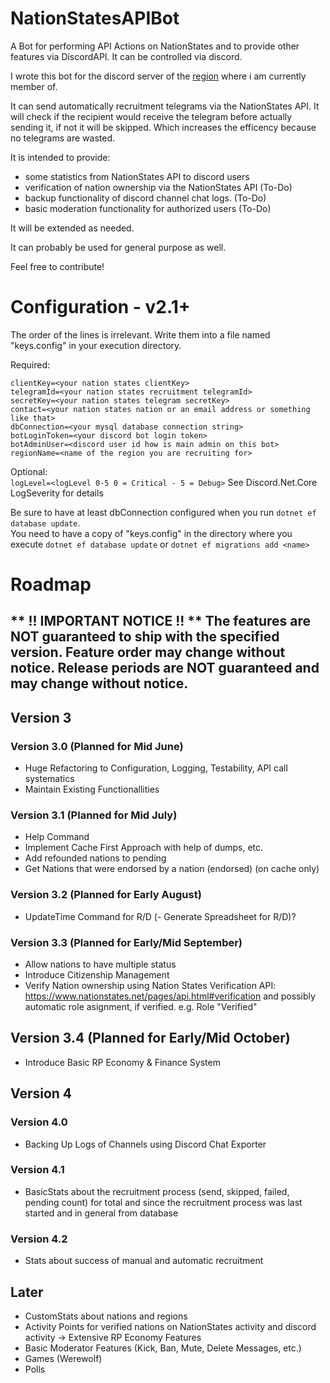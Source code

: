# NationStatesAPIBot
A Bot for performing API Actions on NationStates and to provide other features via DiscordAPI. It can be controlled via discord.

I wrote this bot for the discord server of the [region](https://www.nationstates.net/region=the_free_nations_region "The Free Nations Region") where i am currently member of. 

It can send automatically recruitment telegrams via the NationStates API.
It will check if the recipient would receive the telegram before actually sending it, if not it will be skipped. Which increases the efficency because no telegrams are wasted.

It is intended to provide:
  - some statistics from NationStates API to discord users
  - verification of nation ownership via the NationStates API (To-Do)
  - backup functionality of discord channel chat logs. (To-Do)
  - basic moderation functionality for authorized users (To-Do)
  
It will be extended as needed.

It can probably be used for general purpose as well.

Feel free to contribute!

# Configuration - v2.1+

The order of the lines is irrelevant. Write them into a file named "keys.config" in your execution directory.  

Required:

`clientKey=<your nation states clientKey>`  
`telegramId=<your nation states recruitment telegramId>`  
`secretKey=<your nation states telegram secretKey>`  
`contact=<your nation states nation or an email address or something like that>`  
`dbConnection=<your mysql database connection string>`  
`botLoginToken=<your discord bot login token>`  
`botAdminUser=<discord user id how is main admin on this bot>`  
`regionName=<name of the region you are recruiting for>`
  
Optional:  
`logLevel=<logLevel 0-5 0 = Critical - 5 = Debug>`
See Discord.Net.Core LogSeverity for details

Be sure to have at least dbConnection configured when you run `dotnet ef database update`.  
You need to have a copy of "keys.config" in the directory where you execute `dotnet ef database update` or `dotnet ef migrations add <name>`

# Roadmap

** !! IMPORTANT NOTICE !! **
The features are **NOT** guaranteed to ship with the specified version. Feature order may change without notice.
Release periods are **NOT** guaranteed and may change without notice. 
---
## Version 3
  
### Version 3.0 (Planned for Mid June)
- Huge Refactoring to Configuration, Logging, Testability, API call systematics
- Maintain Existing Functionallities 

### Version 3.1 (Planned for Mid July)
- Help Command
- Implement Cache First Approach with help of dumps, etc.
- Add refounded nations to pending  
- Get Nations that were endorsed by a nation (endorsed) (on cache only)

### Version 3.2 (Planned for Early August)
- UpdateTime Command for R/D
(- Generate Spreadsheet for R/D)?

### Version 3.3 (Planned for Early/Mid September)
- Allow nations to have multiple status
- Introduce Citizenship Management
- Verify Nation ownership using Nation States Verification API: https://www.nationstates.net/pages/api.html#verification and possibly automatic role asignment, if verified. e.g. Role "Verified"

## Version 3.4 (Planned for Early/Mid October)
- Introduce Basic RP Economy & Finance System

## Version 4

### Version 4.0
- Backing Up Logs of Channels using Discord Chat Exporter

### Version 4.1
- BasicStats about the recruitment process (send, skipped, failed, pending count) for total and since the recruitment process was last started and in general from database

### Version 4.2
- Stats about success of manual and automatic recruitment

## Later
- CustomStats about nations and regions
- Activity Points for verified nations on NationStates activity and discord activity -> Extensive RP Economy Features
- Basic Moderator Features (Kick, Ban, Mute, Delete Messages, etc.)
- Games (Werewolf)  
- Polls  
